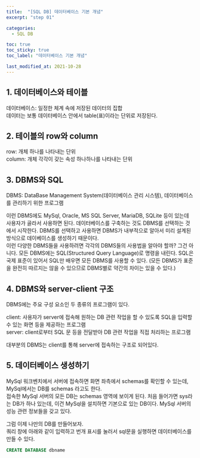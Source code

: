 ```yaml
---
title:  "[SQL DB] 데이터베이스 기본 개념"
excerpt: "step 01"

categories:
  - SQL DB

toc: true
toc_sticky: true
toc_label: "데이터베이스 기본 개념"

last_modified_at: 2021-10-28
---
```


## 1. 데이터베이스와 테이블

데이터베이스: 일정한 체계 속에 저장된 데이터의 집합<br>
데이터는 보통 데이터베이스 안에서 table(표)이라는 단위로 저장된다.

## 2. 테이블의 row와 column

row: 개체 하나를 나타내는 단위<br>
column: 개체 각각이 갖는 속성 하나하나를 나타내는 단위

## 3. DBMS와 SQL

DBMS: DataBase Management System(데이터베이스 관리 시스템), 데이터베이스를 관리하기 위한 프로그램

이런 DBMS에도 MySql, Oracle, MS SQL Server, MariaDB, SQLite 등이 있는데 사용자가 골라서 사용하면 된다. 데이터베이스를 구축하는 것도 DBMS를 선택하는 것에서 시작한다. DBMS를 선택하고 사용하면 DBMS가 내부적으로 알아서 미리 설계된 방식으로 데이베이스를 생성하기 때문이다.<br>
이런 다양한 DBMS들을 사용하려면 각각의 DBMS들의 사용법을 알아야 할까? 그건 아니다. 모든 DBMS에는 SQL(Structured Query Language)로 명령을 내린다. SQL은 국제 표준이 있어서 SQL만 배우면 모든 DBMS를 사용할 수 있다. (모든 DBMS가 표준을 완전히 따르지는 않을 수 있으므로 DBMS별로 약간의 차이는 있을 수 있다.)

## 4. DBMS와 server-client 구조

DBMS에는 주요 구성 요소인 두 종류의 프로그램이 있다.

client: 사용자가 server에 접속해 원하는 DB 관련 작업을 할 수 있도록 SQL을 입력할 수 있는 화면 등을 제공하는 프로그램<br>
server: client로부터 SQL 문 등을 전달받아 DB 관련 작업을 직접 처리하는 프로그램

대부분의 DBMS는 client를 통해 server에 접속하는 구조로 되어있다.

## 5. 데이터베이스 생성하기

MySql 워크벤치에서 서버에 접속하면 화면 좌측에서 schemas를 확인할 수 있는데, MySql에서는 DB를 schemas 라고도 한다.<br>
접속한 MySql 서버의 모든 DB는 schemas 영역에 보이게 된다. 처음 들어가면 sys라는 DB가 하나 있는데, 이건 MySql을 설치하면 기본으로 있는 DB이다. MySql 서버의 성능 관련 정보들을 갖고 있다.

그럼 이제 나만의 DB를 만들어보자.<br>
쿼리 창에 아래와 같이 입력하고 번개 표시를 눌러서 sql문을 실행하면 데이터베이스를 만들 수 있다.
```sql
CREATE DATABASE dbname
```